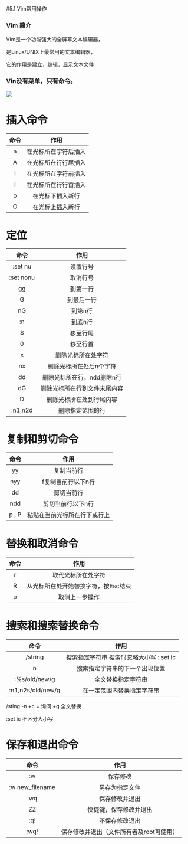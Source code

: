 

#5.1 Vim常用操作

### Vim 简介

Vim是一个功能强大的全屏幕文本编辑器，

是Linux/UNIX上最常用的文本编辑器，

它的作用是建立，编辑，显示文本文件

### Vin没有菜单，只有命令。

![](C:\Users\laiyuer\AppData\Roaming\Typora\typora-user-images\1554806125145.png)

# 插入命令

| 命令 |         作用         |
| :--: | :------------------: |
|  a   | 在光标所在字符后插入 |
|  A   | 在光标所在行行尾插入 |
|  i   | 在光标所在字符前插入 |
|  I   | 在光标所在行行首插入 |
|  o   |   在光标下插入新行   |
|  O   |   在光标上插入新行   |

# 定位

|   命令    |             作用             |
| :-------: | :--------------------------: |
|  :set nu  |           设置行号           |
| :set nonu |           取消行号           |
|    gg     |           到第一行           |
|     G     |          到最后一行          |
|    nG     |           到第n行            |
|    :n     |           到底n行            |
|     $     |           移至行尾           |
|     0     |           移至行首           |
|     x     |      删除光标所在处字符      |
|    nx     |   删除光标所在处后n个字符    |
|    dd     |  删除光标所在行，ndd删除n行  |
|    dG     | 删除光标所在行到文件末尾内容 |
|     D     |   删除光标所在处到行尾内容   |
|  :n1,n2d  |       删除指定范围的行       |

# 复制和剪切命令

| 命令  |             作用             |
| :---: | :--------------------------: |
|  yy   |          复制当前行          |
|  nyy  |      f复制当前行以下n行      |
|  dd   |          剪切当前行          |
|  ndd  |      剪切当前行以下n行       |
| p , P | 粘贴在当前光标所在行下或行上 |

# 替换和取消命令

| 命令 |                作用                 |
| :--: | :---------------------------------: |
|  r   |         取代光标所在处字符          |
|  R   | 从光标所在处开始替换字符，按Esc结束 |
|  u   |           取消上一步操作            |

# 搜索和搜索替换命令

|       命令        |                      作用                      |
| :---------------: | :--------------------------------------------: |
|      /string      | 搜索指定字符串       搜索时忽略大小写 : set ic |
|         n         |         搜索指定字符串的下一个出现位置         |
|   :%s/old/new/g   |               全文替换指定字符串               |
| :n1,n2s/old/new/g |           在一定范围内替换指定字符串           |

/sting -n         +c  = 询问       +g  全文替换

:set ic 不区分大小写

# 保存和退出命令

|      命令       |                   作用                   |
| :-------------: | :--------------------------------------: |
|       :w        |                 保存修改                 |
| :w new_filename |              另存为指定文件              |
|       :wq       |              保存修改并退出              |
|       ZZ        |          快捷键，保存修改并退出          |
|       :q!       |              不保存修改退出              |
|      :wq!       | 保存修改并退出（文件所有者及root可使用） |

